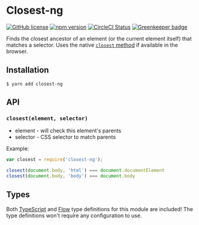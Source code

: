 # Closest-ng

[![GitHub license](https://img.shields.io/badge/license-MIT-blue.svg)](https://github.com/Macil/closest-ng/blob/master/LICENSE.txt) [![npm version](https://img.shields.io/npm/v/closest-ng.svg?style=flat)](https://www.npmjs.com/package/closest-ng) [![CircleCI Status](https://circleci.com/gh/Macil/closest-ng.svg?style=shield)](https://circleci.com/gh/Macil/closest-ng) [![Greenkeeper badge](https://badges.greenkeeper.io/Macil/closest-ng.svg)](https://greenkeeper.io/)

Finds the closest ancestor of an element (or the current element itself) that
matches a selector. Uses the native
[`closest` method](https://developer.mozilla.org/en-US/docs/Web/API/Element/closest)
if available in the browser.

## Installation

    $ yarn add closest-ng

## API

### `closest(element, selector)`

* element - will check this element's parents
* selector - CSS selector to match parents

Example:

```js
var closest = require('closest-ng');

closest(document.body, 'html') === document.documentElement
closest(document.body, 'body') === document.body
```

## Types

Both [TypeScript](https://www.typescriptlang.org/) and
[Flow](https://flowtype.org/) type definitions for this module are included!
The type definitions won't require any configuration to use.
